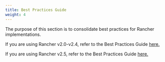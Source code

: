 ```yaml
---
title: Best Practices Guide
weight: 4
---
```


The purpose of this section is to consolidate best practices for Rancher implementations.

If you are using Rancher v2.0-v2.4, refer to the Best Practices Guide [here.](./v2.0-v2.4)

If you are using Rancher v2.5, refer to the Best Practices Guide [here.](./v2.5)